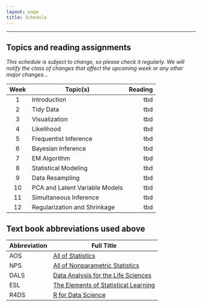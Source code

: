 ```yaml
---
layout: page
title: Schedule
---
```


---

## Topics and reading assignments

*This schedule is subject to change, so please check it regularly.  We will notify the class of changes that affect the upcoming week or any other major changes...*

|  Week  | Topic(s) | Reading |
| :----: | -------- | ------: |
| 1 | Introduction | tbd |
| 2 | Tidy Data | tbd |
| 3 | Visualization | tbd |
| 4 | Likelihood | tbd |
| 5 | Frequentist Inference | tbd |
| 6 | Bayesian Inference | tbd |
| 7 | EM Algorithm | tbd |
| 8 | Statistical Modeling | tbd |
| 9 | Data Resampling | tbd |
| 10 | PCA and Latent Variable Models | tbd |
| 11 | Simultaneous Inference | tbd |
| 12 | Regularization and Shrinkage | tbd |

## Text book abbreviations used above

| Abbreviation | Full Title |
| ---- | ---------- |
AOS | [All of Statistics](https://pulsearch.princeton.edu/catalog/8865289)
NPS | [All of Nonparametric Statistics](https://pulsearch.princeton.edu/catalog/6402948)
DALS | [Data Analysis for the Life Sciences](https://leanpub.com/dataanalysisforthelifesciences)
ESL | [The Elements of Statistical Learning](http://statweb.stanford.edu/~tibs/ElemStatLearn/)
R4DS | [R for Data Science](http://r4ds.had.co.nz)


